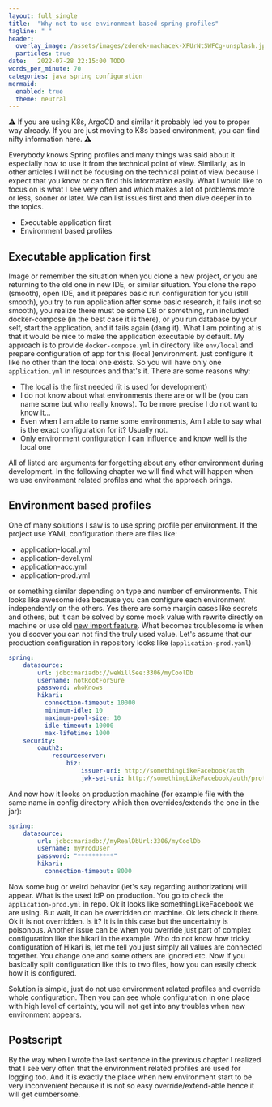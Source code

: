 ```yaml
---
layout: full_single
title:  "Why not to use environment based spring profiles"
tagline: " "
header:
  overlay_image: /assets/images/zdenek-machacek-XFUrNtSWFCg-unsplash.jpg
  particles: true
date:   2022-07-28 22:15:00 TODO
words_per_minute: 70
categories: java spring configuration
mermaid:
  enabled: true
  theme: neutral
---
```

:warning: If you are using K8s, ArgoCD and similar it probably led you to proper way already. 
If you are just moving to K8s based environment, you can  find nifty information here. :warning:

Everybody knows Spring profiles and many things was said about it especially how to use it from the technical point of view. Similarly, as 
in other articles I will not be focusing on the technical point of view because I expect that you know or can find this information easily.
What I would like to focus on is what I see very often and which makes a lot of problems more or less, sooner or later. We can list issues 
first and then dive deeper in to the topics.
* Executable application first
* Environment based profiles

## Executable application first
Image or remember the situation when you clone a new project, or you are returning to the old one in new IDE, or similar situation. You clone the
repo (smooth), open IDE, and it prepares basic run configuration for you (still smooth), you try to run application after some basic 
research, it fails (not so smooth), you realize there must be some DB or something, run included docker-compose (in the best case it is there), 
or you run database by your self, start the application, and it fails again (dang it). What I am pointing at is that it would be nice to make 
the application executable by default. My approach is to provide `docker-compose.yml` in directory like `env/local` and 
prepare configuration of app for this (local )environment. just configure it like no other than the local one exists. So you will have only one
`application.yml` in resources and that's it.
There are some reasons why:
* The local is the first needed (it is used for development)
* I do not know about what environments there are or will be (you can name some but who really knows). To be more precise I do not want to know it...
* Even when I am able to name some environments, Am I able to say what is the exact configuration for it? Usually not.
* Only environment configuration I can influence and know well is the local one

All of listed are arguments for forgetting about any other environment during development. In the following chapter we will 
find what will happen when we use environment related profiles and what the approach brings.

## Environment based profiles
One of many solutions I saw is to use spring profile per environment. If the project use YAML configuration there are files like:
* application-local.yml
* application-devel.yml
* application-acc.yml
* application-prod.yml

or something similar depending on type and number of environments. This looks like awesome idea because you can configure each environment
independently on the others. Yes there are some margin cases like secrets and others, but it can be solved by some mock value with rewrite 
directly on machine or use old [new import feature](https://spring.io/blog/2020/08/14/config-file-processing-in-spring-boot-2-4).
What becomes troublesome is when you discover you can not find the truly used value. Let's assume that our production configuration in repository
looks like (`application-prod.yaml`)
```yaml
spring:
    datasource:
        url: jdbc:mariadb://weWillSee:3306/myCoolDb
        username: notRootForSure
        password: whoKnows
        hikari:
          connection-timeout: 10000
          minimum-idle: 10
          maximum-pool-size: 10
          idle-timeout: 10000
          max-lifetime: 1000
    security:
        oauth2:
            resourceserver:
                biz:
                    issuer-uri: http://somethingLikeFacebook/auth
                    jwk-set-uri: http://somethingLikeFacebook/auth/protocol/openid-connect/certs
```
And now how it looks on production machine (for example file with the same name in config directory which then overrides/extends the one in the jar):
```yaml
spring:
    datasource:
        url: jdbc:mariadb://myRealDbUrl:3306/myCoolDb
        username: myProdUser
        password: "**********"
        hikari:
          connection-timeout: 8000
```

Now some bug or weird behavior (let's say regarding authorization) will appear. What is the used IdP on production. You go to check the 
`application-prod.yml` in repo. Ok it looks like somethingLikeFacebook we are using. But wait, it can be overridden on machine. Ok lets check it 
there. Ok it is not overridden. Is it? It is in this case but the uncertainty is poisonous. 
Another issue can be when you override just part of complex configuration like the hikari in the example. Who do not know how tricky configuration
of Hikari is, let me tell you just simply all values are connected together. You change one and some others are ignored etc. Now if you basically
split configuration like this to two files, how you can easily check how it is configured.

Solution is simple, just do not use environment related profiles and override whole configuration. Then you can see whole configuration in one place
with high level of certainty, you will not get into any troubles when new environment appears.

## Postscript

By the way when I wrote the last sentence in the previous chapter I realized that I see very often that the environment related profiles are used
for logging too. And it is exactly the place when new environment start to be very inconvenient because it is not so easy override/extend-able hence
it will get cumbersome.


